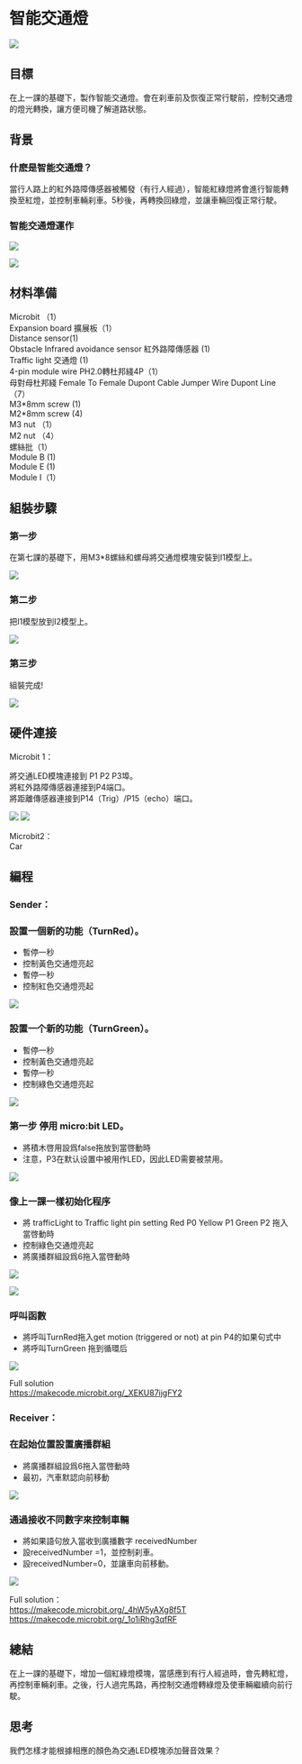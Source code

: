 # 智能交通燈
![](picture/8/8_1.png)

## 目標

<P>
在上一課的基礎下，製作智能交通燈。會在刹車前及恢復正常行駛前，控制交通燈的燈光轉換，讓方便司機了解道路狀態。
<P>

## 背景

### 什麽是智能交通燈？

<P>
當行人路上的紅外路障傳感器被觸發（有行人經過），智能紅綠燈將會進行智能轉換至紅燈，並控制車輛刹車。5秒後，再轉換回綠燈，並讓車輛回復正常行駛。
<P>

### 智能交通燈運作
 

![](picture/8/8_3.png)

![](picture/8/8_5.png)

## 材料準備
<P>
Microbit （1）<BR>
Expansion board 擴展板（1）<BR>
Distance sensor(1)<BR>
Obstacle Infrared avoidance sensor 紅外路障傳感器 (1)<BR>
Traffic light 交通燈 (1)<BR>
4-pin module wire PH2.0轉杜邦綫4P（1）<BR>
母對母杜邦綫 Female To Female Dupont Cable Jumper Wire Dupont Line  （7）<BR>
M3*8mm screw (1)<BR>
M2*8mm screw (4)<BR>
M3 nut （1）<BR>
M2 nut （4）<BR>
螺絲批（1）<BR>
Module B (1)<BR>
Module E (1)<BR>
Module I（1）<BR>
<P>

## 組裝步驟

### 第一步

<P>
在第七課的基礎下，用M3*8螺絲和螺母將交通燈模塊安裝到I1模型上。
<P>
 
![](picture/8/8_6.png)

### 第二步
<P>
把I1模型放到I2模型上。
<P>
 
![](picture/8/8_7.png)

### 第三步
<P>
組裝完成!
<P>
 
![](picture/8/8_8.png)

## 硬件連接
<P>
Microbit 1：
<P>

<P>
將交通LED模塊連接到 P1 P2 P3埠。<BR>
將紅外路障傳感器連接到P4端口。<BR>
將距離傳感器連接到P14（Trig）/P15（echo）端口。<BR>
<P>
 
![](picture/8/ch8pic.png) 
![](picture/8/8_9.jpg)
<BR>
<P>
Microbit2：<BR>
Car
<P>

## 編程
### Sender：
### 設置一個新的功能（TurnRed）。
+ 暫停一秒
+ 控制黃色交通燈亮起 
+ 暫停一秒
+ 控制紅色交通燈亮起
 

![](picture/8/8_11.png)

### 設置一个新的功能（TurnGreen）。
+ 暫停一秒
+ 控制黃色交通燈亮起 
+ 暫停一秒
+ 控制綠色交通燈亮起
 

![](picture/8/8_13.png)

### 第一步 停用 micro:bit LED。
+ 將積木啓用設爲false拖放到當啓動時
+ 注意，P3在默认设置中被用作LED，因此LED需要被禁用。
 

![](picture/8/8_15.png)


### 像上一課一樣初始化程序
+ 將 trafficLight to Traffic light pin setting Red P0 Yellow P1 Green P2 拖入 當啓動時
+ 控制綠色交通燈亮起
+ 將廣播群組設爲6拖入當啓動時
 

![](picture/8/8_17.png)

![](picture/8/8_19.png)

### 呼叫函數
+ 將呼叫TurnRed拖入get motion (triggered or not) at pin P4的如果句式中
+ 將呼叫TurnGreen 拖到循環后
 

![](picture/8/8_21.png)
<P>
Full solution<BR>
<a href="https://makecode.microbit.org/_XEKU87ijgFY2">https://makecode.microbit.org/_XEKU87ijgFY2</a>
<P>
 
### Receiver：
### 在起始位置設置廣播群組
+ 將廣播群組設爲6拖入當啓動時
+ 最初，汽車默認向前移動
 

![](picture/8/8_23.png)

### 通過接收不同數字來控制車輛
+ 將如果語句放入當收到廣播數字 receivedNumber 
+ 設receivedNumber =1，並控制刹車。
+ 設receivedNumber=0，並讓車向前移動。


![](picture/8/8_25.png)
<P>
Full solution：<BR>
<a href="https://makecode.microbit.org/_4hW5yAXg8f5T">https://makecode.microbit.org/_4hW5yAXg8f5T</a><BR>
<a href="https://makecode.microbit.org/_1o1iRhg3qfRF">https://makecode.microbit.org/_1o1iRhg3qfRF</a>
<P>

## 總結

<P>
在上一課的基礎下，增加一個紅綠燈模塊，當感應到有行人經過時，會先轉紅燈，再控制車輛刹車。之後，行人過完馬路，再控制交通燈轉綠燈及使車輛繼續向前行駛。
<P>
 
## 思考

<P>
我們怎樣才能根據相應的顏色為交通LED模塊添加聲音效果？
<P>
